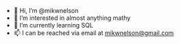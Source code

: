 - 👋 Hi, I’m @mikwnelson
- 👀 I’m interested in almost anything mathy
- 🌱 I’m currently learning SQL
- 📫 I can be reached via email at mikwnelson@gmail.com
<!--- - 💞️ I’m looking to collaborate on ... --->

<!---
mikwnelson/mikwnelson is a ✨ special ✨ repository because its `README.md` (this file) appears on your GitHub profile.
You can click the Preview link to take a look at your changes.
--->
